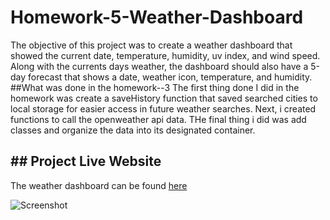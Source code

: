 # Homework-5-Weather-Dashboard
  The objective of this project was to create a weather dashboard that showed the current date, temperature, humidity, uv index, and wind speed. Along with the currents days weather, the dashboard should also have a 5-day forecast that shows a date, weather icon, temperature, and humidity. 
##What was done in the homework--3
  The first thing done I did in the homework was create a saveHistory function that saved searched  cities to local storage for easier access in future weather searches. Next, i created functions to call the openweather api data. THe final thing i did was add classes and organize the data into its designated container. 
  
## ## Project Live Website
The weather dashboard can be found [here](https://kalvinn361.github.io/Weather-Dashboard/#)

![Screenshot](Work-calander.png)
